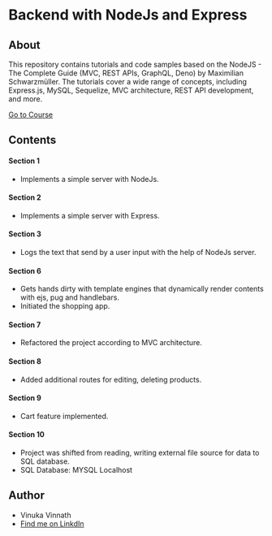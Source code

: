 # Backend with NodeJs and Express

## About
This repository contains tutorials and code samples based on the NodeJS - The Complete Guide (MVC, REST APIs, GraphQL, Deno) by Maximilian Schwarzmüller. The tutorials cover a wide range of concepts, including Express.js, MySQL, Sequelize, MVC architecture, REST API development, and more.

<div text-align='center'>

[Go to Course](https://www.udemy.com/course/nodejs-the-complete-guide/)

</div>

## Contents

#### Section 1
- Implements a simple server with NodeJs.

#### Section 2
- Implements a simple server with Express.

#### Section 3
- Logs the text that send by a user input with the help of NodeJs server.

#### Section 6
- Gets hands dirty with template engines that dynamically render contents with ejs, pug and handlebars.
- Initiated the shopping app.

#### Section 7
- Refactored the project according to MVC architecture.

#### Section 8
- Added additional routes for editing, deleting products.

#### Section 9
- Cart feature implemented.

#### Section 10
- Project was shifted from reading, writing external file source for data to SQL database.
- SQL Database: MYSQL Localhost

## Author

- Vinuka Vinnath
- [Find me on LinkdIn](https://www.linkedin.com/in/vinukavinnath/)